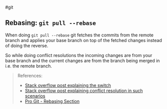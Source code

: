 #git

## Rebasing: `git pull --rebase`

When doing `git pull --rebase` git fetches the commits from the remote branch and applies your base branch on top of the fetched changes instead of doing the reverse.

So while doing conflict resolutions the incoming changes are from your base branch and the current changes are from the branch being merged in i.e. the remote branch.

> References: 
> - [Stack overflow post explaining the switch](https://stackoverflow.com/questions/2959443/why-is-the-meaning-of-ours-and-theirs-reversed-with-git-svn/2960751#2960751)
> - [Stack overflow post explaining conflict resolution in such scenarios](https://stackoverflow.com/questions/59607874/difference-between-accept-current-change-and-accept-incoming-change)
> - [Pro Git - Rebasing Section](https://git-scm.com/book/en/v2/Git-Branching-Rebasing)



